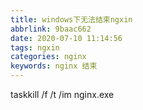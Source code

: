 ```yaml
---
title: windows下无法结束ngxin
abbrlink: 9baac662
date: 2020-07-10 11:14:56
tags: ngxin
categories: nginx
keywords: nginx 结束
---
```




taskkill /f /t /im nginx.exe